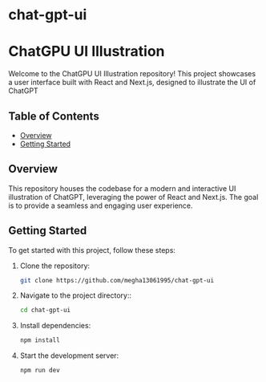 # chat-gpt-ui
# ChatGPU UI Illustration

Welcome to the ChatGPU UI Illustration repository! This project showcases a user interface built with React and Next.js, designed to illustrate the UI of ChatGPT

## Table of Contents
- [Overview](#overview)
- [Getting Started](#getting-started)

## Overview

This repository houses the codebase for a modern and interactive UI illustration of ChatGPT, leveraging the power of React and Next.js. The goal is to provide a seamless and engaging user experience.


## Getting Started

To get started with this project, follow these steps:

1. Clone the repository:
   ```bash
   git clone https://github.com/megha13061995/chat-gpt-ui

1. Navigate to the project directory::
   ```bash
   cd chat-gpt-ui

1. Install dependencies:
   ```bash
   npm install

1. Start the development server:
   ```bash
   npm run dev

